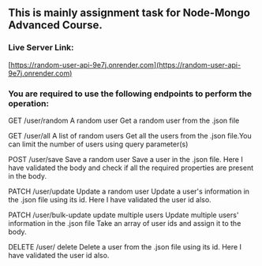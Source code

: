 ## This is mainly assignment task for Node-Mongo Advanced Course.

### Live Server Link:
[https://random-user-api-9e7j.onrender.com](https://random-user-api-9e7j.onrender.com)

### You are required to use the following endpoints to perform the operation:

GET /user/random A random user
Get a random user from the .json file


GET /user/all A list of random users
Get all the users from the .json file.You can limit the number of users using query parameter(s)


POST /user/save Save a random user
Save a user in the .json file. Here I have validated the body and check if all the required properties are present in the body.

PATCH /user/update Update a random user
Update a user's information in the .json file using its id. Here I have validated the user id also. 


PATCH /user/bulk-update update multiple users
Update multiple users' information in the .json file
Take an array of user ids and assign it to the body.

DELETE /user/ delete
Delete a user from the .json file using its id. Here I have validated the user id also. 




